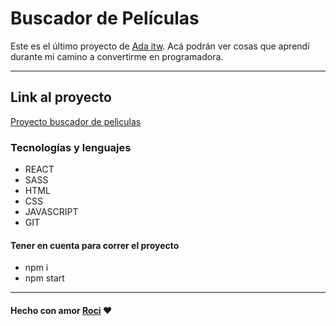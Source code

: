 # Buscador de Películas

Este es el último proyecto de [Ada itw](https://adaitw.org/ "Ada itw"). Acá podrán ver cosas que aprendí durante mi camino a convertirme en programadora.

---

## Link al proyecto

[Proyecto buscador de pelìculas](https://proyecto-buscador-de-peliculas.netlify.app/ "Proyecto buscador de pelìculas")

### Tecnologías y lenguajes

- REACT
- SASS
- HTML
- CSS
- JAVASCRIPT
- GIT

#### Tener en cuenta para correr el proyecto

- npm i
- npm start

---

#### Hecho con amor [Roci](https://www.linkedin.com/in/rociibañez/ "Roci") ♥
